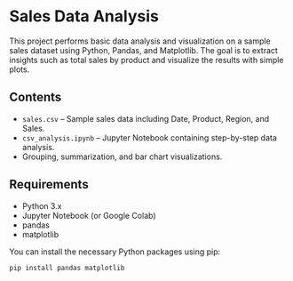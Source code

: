 # Sales Data Analysis

This project performs basic data analysis and visualization on a sample sales dataset using Python, Pandas, and Matplotlib. The goal is to extract insights such as total sales by product and visualize the results with simple plots.

## Contents

- `sales.csv` – Sample sales data including Date, Product, Region, and Sales.
- `csv_analysis.ipynb` – Jupyter Notebook containing step-by-step data analysis.
- Grouping, summarization, and bar chart visualizations.

## Requirements

- Python 3.x
- Jupyter Notebook (or Google Colab)
- pandas
- matplotlib

You can install the necessary Python packages using pip:

```bash
pip install pandas matplotlib

